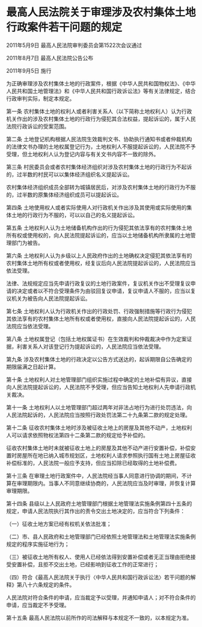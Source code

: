 # 最高人民法院关于审理涉及农村集体土地行政案件若干问题的规定

2011年5月9日 最高人民法院审判委员会第1522次会议通过

2011年8月7日 最高人民法院公告公布

2011年9月5日 施行

<!-- INFO END -->

为正确审理涉及农村集体土地的行政案件，根据《中华人民共和国物权法》、《中华人民共和国土地管理法》和《中华人民共和国行政诉讼法》等有关法律规定，结合行政审判实际，制定本规定。

第一条 农村集体土地的权利人或者利害关系人（以下简称土地权利人）认为行政机关作出的涉及农村集体土地的行政行为侵犯其合法权益，提起诉讼的，属于人民法院行政诉讼的受案范围。

第二条 土地登记机构根据人民法院生效裁判文书、协助执行通知书或者仲裁机构的法律文书办理的土地权属登记行为，土地权利人不服提起诉讼的，人民法院不予受理，但土地权利人认为登记内容与有关文书内容不一致的除外。

第三条 村民委员会或者农村集体经济组织对涉及农村集体土地的行政行为不起诉的，过半数的村民可以以集体经济组织名义提起诉讼。

农村集体经济组织成员全部转为城镇居民后，对涉及农村集体土地的行政行为不服的，过半数的原集体经济组织成员可以提起诉讼。

第四条 土地使用权人或者实际使用人对行政机关作出涉及其使用或实际使用的集体土地的行政行为不服的，可以以自己的名义提起诉讼。

第五条 土地权利人认为土地储备机构作出的行为侵犯其依法享有的农村集体土地所有权或使用权的，向人民法院提起诉讼的，应当以土地储备机构所隶属的土地管理部门为被告。

第六条 土地权利人认为乡级以上人民政府作出的土地确权决定侵犯其依法享有的农村集体土地所有权或者使用权，经复议后向人民法院提起诉讼的，人民法院应当依法受理。

法律、法规规定应当先申请行政复议的土地行政案件，复议机关作出不受理复议申请的决定或者以不符合受理条件为由驳回复议申请，复议申请人不服的，应当以复议机关为被告向人民法院提起诉讼。

第七条 土地权利人认为行政机关作出的行政处罚、行政强制措施等行政行为侵犯其依法享有的农村集体土地所有权或者使用权，直接向人民法院提起诉讼的，人民法院应当依法受理。

第八条 土地权属登记（包括土地权属证书）在生效裁判和仲裁裁决中作为定案证据，利害关系人对该登记行为提起诉讼的，人民法院应当依法受理。

第九条 涉及农村集体土地的行政决定以公告方式送达的，起诉期限自公告确定的期限届满之日起计算。

第十条 土地权利人对土地管理部门组织实施过程中确定的土地补偿有异议，直接向人民法院提起诉讼的，人民法院不予受理，但应当告知土地权利人先申请行政机关裁决。

第十一条 土地权利人以土地管理部门超过两年对非法占地行为进行处罚违法，向人民法院起诉的，人民法院应当按照行政处罚法第二十九条第二款的规定处理。

第十二条 征收农村集体土地时涉及被征收土地上的房屋及其他不动产，土地权利人可以请求依照物权法第四十二条第二款的规定给予补偿的。

征收农村集体土地时未就被征收土地上的房屋及其他不动产进行安置补偿，补偿安置时房屋所在地已纳入城市规划区，土地权利人请求参照执行国有土地上房屋征收补偿标准的，人民法院一般应予支持，但应当扣除已经取得的土地补偿费。

第十三条 在审理土地行政案件中，人民法院经当事人同意进行协调的期间，不计算在审理期限内。当事人不同意继续协商的，人民法院应当及时审理，并恢复计算审理期限。

第十四条 县级以上人民政府土地管理部门根据土地管理法实施条例第四十五条的规定，申请人民法院执行其作出的责令交出土地决定的，应当符合下列条件：

（一）征收土地方案已经有权机关依法批准；

（二）市、县人民政府和土地管理部门已经依照土地管理法和土地管理法实施条例规定的程序实施征地行为；

（三）被征收土地所有权人、使用人已经依法得到安置补偿或者无正当理由拒绝接受安置补偿，且拒不交出土地，已经影响到征收工作的正常进行；

（四）符合《最高人民法院关于执行〈中华人民共和国行政诉讼法〉若干问题的解释》第八十六条规定的条件。

人民法院对符合条件的申请，应当裁定予以受理，并通知申请人；对不符合条件的申请，应当裁定不予受理。

第十五条 最高人民法院以前所作的司法解释与本规定不一致的，以本规定为准。

